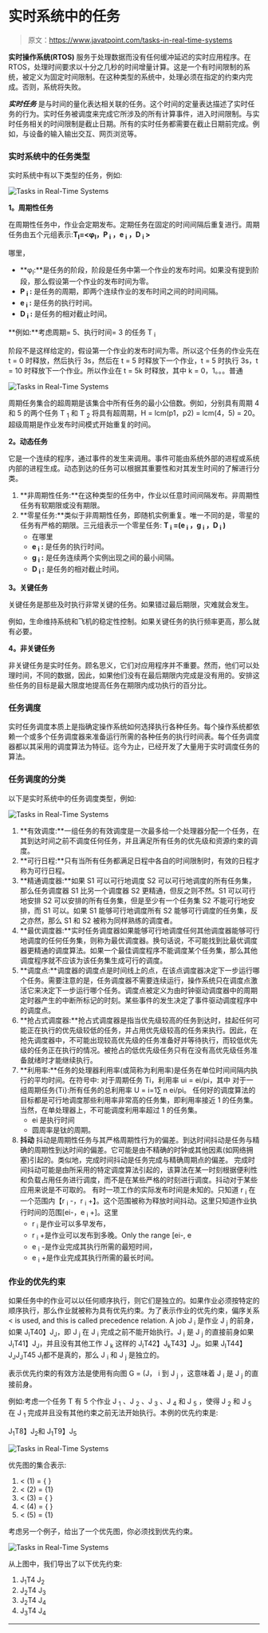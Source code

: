# 实时系统中的任务

> 原文：<https://www.javatpoint.com/tasks-in-real-time-systems>

**实时操作系统(RTOS)** 服务于处理数据而没有任何缓冲延迟的实时应用程序。在 RTOS，处理时间要求以十分之几秒的时间增量计算。这是一个有时间限制的系统，被定义为固定时间限制。在这种类型的系统中，处理必须在指定的约束内完成。否则，系统将失败。

***实时任务*** 是与时间的量化表达相关联的任务。这个时间的定量表达描述了实时任务的行为。实时任务被调度来完成它所涉及的所有计算事件，进入时间限制。与实时任务相关的时间限制是截止日期。所有的实时任务都需要在截止日期前完成。例如，与设备的输入输出交互、网页浏览等。

### 实时系统中的任务类型

实时系统中有以下类型的任务，例如:

![Tasks in Real-Time Systems](img/1e788aefd9b35cc7bfb93da190833f52.png)

**1。周期性任务**

在周期性任务中，作业会定期发布。定期任务在固定的时间间隔后重复进行。周期任务由五个元组表示:**T<sub>I</sub>=<φ<sub>I</sub>，P <sub>i</sub> ，e <sub>i</sub> ，D <sub>i</sub> >**

哪里，

*   **φ<sub>I</sub>:**是任务的阶段，阶段是任务中第一个作业的发布时间。如果没有提到阶段，那么假设第一个作业的发布时间为零。
*   **P <sub>i</sub> :** 是任务的周期，即两个连续作业的发布时间之间的时间间隔。
*   **e <sub>i</sub> :** 是任务的执行时间。
*   **D <sub>i</sub> :** 是任务的相对截止时间。

**例如:**考虑周期= 5、执行时间= 3 的任务 T <sub>i</sub>

阶段不是这样给定的，假设第一个作业的发布时间为零。所以这个任务的作业先在 t = 0 时释放，然后执行 3s，然后在 t = 5 时释放下一个作业，t = 5 时执行 3s，t = 10 时释放下一个作业。所以作业在 t = 5k 时释放，其中 k = 0，1。。。普通

![Tasks in Real-Time Systems](img/a34b198d132327dc234144240f86ff9e.png)

周期任务集合的超周期是该集合中所有任务的最小公倍数。例如，分别具有周期 4 和 5 的两个任务 T <sub>1</sub> 和 T <sub>2</sub> 将具有超周期，H = lcm(p1，p2) = lcm(4，5) = 20。超级周期是作业发布时间模式开始重复的时间。

**2。动态任务**

它是一个连续的程序，通过事件的发生来调用。事件可能由系统外部的进程或系统内部的进程生成。动态到达的任务可以根据其重要性和对其发生时间的了解进行分类。

1.  **非周期性任务:**在这种类型的任务中，作业以任意时间间隔发布。非周期性任务有软期限或没有期限。
2.  **零星任务:**类似于非周期性任务，即随机实例重复。唯一不同的是，零星的任务有严格的期限。三元组表示一个零星任务: **T <sub>i</sub> =(e <sub>i</sub> ，g <sub>i</sub> ，D <sub>i</sub> )**
    *   在哪里
    *   **e <sub>i</sub> :** 是任务的执行时间。
    *   **g <sub>i</sub> :** 是任务连续两个实例出现之间的最小间隔。
    *   **D <sub>i</sub> :** 是任务的相对截止时间。

**3。关键任务**

关键任务是那些及时执行非常关键的任务。如果错过最后期限，灾难就会发生。

例如，生命维持系统和飞机的稳定性控制。如果关键任务的执行频率更高，那么就有必要。

**4。非关键任务**

非关键任务是实时任务。顾名思义，它们对应用程序并不重要。然而，他们可以处理时间，不同的数据，因此，如果他们没有在最后期限内完成是没有用的。安排这些任务的目标是最大限度地提高任务在期限内成功执行的百分比。

### 任务调度

实时任务调度本质上是指确定操作系统如何选择执行各种任务。每个操作系统都依赖一个或多个任务调度器来准备运行所需的各种任务的执行时间表。每个任务调度器都以其采用的调度算法为特征。迄今为止，已经开发了大量用于实时调度任务的算法。

### 任务调度的分类

以下是实时系统中的任务调度类型，例如:

![Tasks in Real-Time Systems](img/f1151a8bb1ae0d79dbc74092b10d2647.png)

1.  **有效调度:**一组任务的有效调度是一次最多给一个处理器分配一个任务，在其到达时间之前不调度任何任务，并且满足所有任务的优先级和资源约束的调度。
2.  **可行日程:**只有当所有任务都满足日程中各自的时间限制时，有效的日程才称为可行日程。
3.  **精通调度器:**如果 S1 可以可行地调度 S2 可以可行地调度的所有任务集，那么任务调度器 S1 比另一个调度器 S2 更精通，但反之则不然。S1 可以可行地安排 S2 可以安排的所有任务集，但是至少有一个任务集 S2 不能可行地安排，而 S1 可以。如果 S1 能够可行地调度所有 S2 能够可行调度的任务集，反之亦然，那么 S1 和 S2 被称为同样熟练的调度者。
4.  **最优调度器:**实时任务调度器如果能够可行地调度任何其他调度器能够可行地调度的任何任务集，则称为最优调度器。换句话说，不可能找到比最优调度器更精通的调度算法。如果一个最佳调度程序不能调度某个任务集，那么其他调度程序就不应该为该任务集生成可行的调度。
5.  **调度点:**调度器的调度点是时间线上的点，在该点调度器决定下一步运行哪个任务。需要注意的是，任务调度器不需要连续运行，操作系统只在调度点激活它来决定下一步运行哪个任务。调度点被定义为由时钟驱动调度器中的周期定时器产生的中断所标记的时刻。某些事件的发生决定了事件驱动调度程序中的调度点。
6.  **抢占式调度器:**抢占式调度器是指当优先级较高的任务到达时，挂起任何可能正在执行的优先级较低的任务，并占用优先级较高的任务来执行。因此，在抢先调度器中，不可能出现较高优先级的任务准备好并等待执行，而较低优先级的任务正在执行的情况。被抢占的低优先级任务只有在没有高优先级任务准备就绪时才能继续执行。
7.  **利用率:**任务的处理器利用率(或简称为利用率)是任务在单位时间间隔内执行的平均时间。在符号中:
    对于周期任务 Ti，利用率 ui = ei/pi，其中
    对于一组周期任务{Ti}:所有任务的总利用率 U = i=1∑ n ei/pi。
    任何好的调度算法的目标都是可行地调度那些利用率非常高的任务集，即利用率接近 1 的任务集。当然，在单处理器上，不可能调度利用率超过 1 的任务集。
    *   ei 是执行时间
    *   圆周率是钛的周期。
8.  **抖动**
    抖动是周期性任务与其严格周期性行为的偏差。到达时间抖动是任务与精确的周期性到达时间的偏差。它可能是由不精确的时钟或其他因素(如网络拥塞)引起的。类似地，完成时间抖动是任务完成与精确周期点的偏差。
    完成时间抖动可能是由所采用的特定调度算法引起的，该算法在某一时刻根据便利性和负载占用任务进行调度，而不是在某些严格的时刻进行调度。抖动对于某些应用来说是不可取的。
    有时一项工作的实际发布时间是未知的。只知道 r <sub>i</sub> 在一个范围内【r <sub>i</sub> -，r <sub>i</sub> +】。这个范围被称为释放时间抖动。这里只知道作业执行时间的范围[ei-，e <sub>i</sub> +]。这里
    *   r <sub>i</sub> 是作业可以多早发布，
    *   r <sub>i</sub> +是作业可以发布到多晚。Only the range [ei-, e
    *   e <sub>i</sub> -是作业完成其执行所需的最短时间，
    *   e <sub>i</sub> +是作业完成其执行所需的最长时间。

### 作业的优先约束

如果任务中的作业可以以任何顺序执行，则它们是独立的。如果作业必须按特定的顺序执行，那么作业就被称为具有优先约束。为了表示作业的优先约束，偏序关系< is used, and this is called precedence relation. A job J <sub>i</sub> 是作业 J <sub>j</sub> 的前身，如果 J<sub>I</sub>T40】J<sub>J</sub>，即 J <sub>j</sub> 在 J <sub>i</sub> 完成之前不能开始执行。J <sub>i</sub> 是 J <sub>j</sub> 的直接前身如果 J<sub>I</sub>T41】J<sub>J</sub>，并且没有其他工作 J <sub>k</sub> 这样的 J<sub>I</sub>T42】J<sub>k</sub>T43】J<sub>J</sub>。如果 J<sub>I</sub>T44】J<sub>J</sub>J<sub>J</sub>T45 J<sub>I</sub>都不是真的，那么 J <sub>i</sub> 和 J <sub>j</sub> 是独立的。

表示优先约束的有效方法是使用有向图 G = (J， i 到 J <sub>j</sub> ，这意味着 J <sub>i</sub> 是 J <sub>j</sub> 的直接前身。

例如:考虑一个任务 T 有 5 个作业 J <sub>1</sub> 、J <sub>2</sub> 、J <sub>3</sub> 、J <sub>4</sub> 和 J <sub>5</sub> ，使得 J <sub>2</sub> 和 J <sub>5</sub> 在 J <sub>1</sub> 完成并且没有其他约束之前无法开始执行。本例的优先约束是:

J<sub>1</sub>T8】J<sub>2</sub>和 J<sub>1</sub>T9】J<sub>5</sub>

![Tasks in Real-Time Systems](img/35dee77ca4311443f333aafa6256b151.png)

优先图的集合表示:

1.  < (1) = { }
2.  < (2) = {1}
3.  < (3) = { }
4.  < (4) = { }
5.  < (5) = {1}

考虑另一个例子，给出了一个优先图，你必须找到优先约束。

![Tasks in Real-Time Systems](img/d5197570b0fe963c5f43bce629b21079.png)

从上图中，我们导出了以下优先约束:

1.  J<sub>1</sub>T4 J<sub>2</sub>
2.  J<sub>2</sub>T4 J<sub>3</sub>
3.  J<sub>2</sub>T4 J<sub>4</sub>
4.  J<sub>3</sub>T4 J<sub>4</sub>

* * *